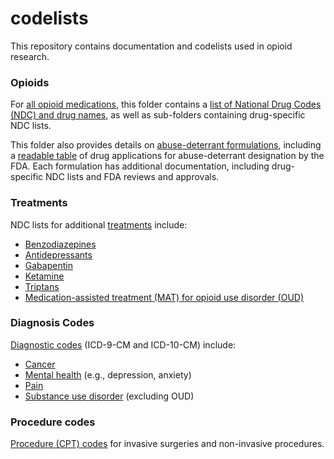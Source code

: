 # codelists

This repository contains documentation and codelists used in opioid research. 

### Opioids

For [all opioid medications](docs/opioids/all_opioids), this folder contains a [list of National Drug Codes (NDC) and drug names](docs/opioids/all_opioids/opioid_NDCs.csv), as well as sub-folders containing drug-specific NDC lists.

This folder also provides details on [abuse-deterrant formulations](docs/opioids/ADFs), including a [readable table](docs/opioids/ADFs/index.md) of drug applications for abuse-deterrant designation by the FDA. Each formulation has additional documentation, including drug-specific NDC lists and FDA reviews and approvals.

### Treatments

NDC lists for additional [treatments](docs/treatments) include:

* [Benzodiazepines](docs/treatments/benzodiazepines)
* [Antidepressants](docs/treatments/antidepressants)
* [Gabapentin](docs/treatments/gabapentin)
* [Ketamine](docs/treatments/ketamine)
* [Triptans](docs/treatments/triptans)
* [Medication-assisted treatment (MAT) for opioid use disorder (OUD)](docs/treatments/MAT_for_OUD)

### Diagnosis Codes

[Diagnostic codes](docs/diagnosis_codes) (ICD-9-CM and ICD-10-CM) include:

* [Cancer](docs/diagnosis_codes/cancer)
* [Mental health](docs/diagnosis_codes/mental_health) (e.g., depression, anxiety)
* [Pain](docs/diagnosis_codes/pain) 
* [Substance use disorder](docs/diagnosis_codes/MAT_for_OUD) (excluding OUD)


### Procedure codes

[Procedure (CPT) codes](docs/procedure_codes) for invasive surgeries and non-invasive procedures.

 
 
